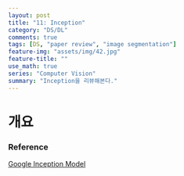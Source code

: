```yaml
---
layout: post
title: "11: Inception"
category: "DS/DL"
comments: true
tags: [DS, "paper review", "image segmentation"]
feature-img: "assets/img/42.jpg"
feature-title: ""
use_math: true
series: "Computer Vision"
summary: "Inception을 리뷰해본다."
---
```


# 개요

### Reference

[Google Inception Model](https://norman3.github.io/papers/docs/google_inception.html)
